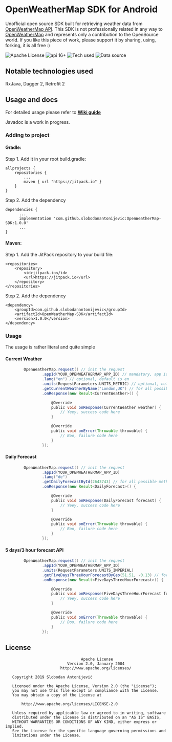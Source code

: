 # OpenWeatherMap SDK for Android
Unofficial open source SDK built for retrieving weather data from [OpenWeatherMap API](https://openweathermap.org/api).
This SDK is not professionally related in any way to [OpenWeatherMap](https://openweathermap.org/) and represents only a contribution to the OpenSource world. If you like this piece of work, please support it by sharing, using, forking, it is all free :)

![Apache License](https://img.shields.io/badge/license-Apache--2.0-blue.svg) ![api 16+](https://img.shields.io/badge/Android%20API-16%2B-green.svg) ![Tech used](https://img.shields.io/badge/Tech-RxJava%20%7C%20Retrofit2%20%7C%20Dagger2-red.svg) ![Data source](https://img.shields.io/badge/Weather%20API-www.OpenWeatherMap.org-orange.svg)

## Notable technologies used
RxJava, Dagger 2, Retrofit 2

## Usage and docs
For detailed usage please refer to **[Wiki guide](https://github.com/slobodanantonijevic/OpenWeatherMap-SDK/wiki)**

Javadoc is a work in progress.

### Adding to project
#### Gradle: ####
Step 1. Add it in your root build.gradle:
```
allprojects {
	repositories {
		...
		maven { url "https://jitpack.io" }
	}
}
```

Step 2. Add the dependency
```
dependencies {
      ...
      implementation 'com.github.slobodanantonijevic:OpenWeatherMap-SDK:1.0.0'
      ...
}
```
#### Maven: ####
Step 1. Add the JitPack repository to your build file:
```
<repositories>
    <repository>
        <id>jitpack.io</id>
        <url>https://jitpack.io</url>
    </repository>
</repositories>
```

Step 2. Add the dependency
```
<dependency>
    <groupId>com.github.slobodanantonijevic</groupId>
    <artifactId>OpenWeatherMap-SDK</artifactId>
    <version>1.0.0</version>
</dependency>
```

### Usage
The usage is rather literal and quite simple

#### Current Weather
```groovy
        OpenWeatherMap.request() // init the request
                .appId(YOUR_OPENWEATHERMAP_APP_ID) // mandatory, app id from OpenWeatherMap
                .lang("en") // optional, default is en
                .units(RequestParameters.UNITS_METRIC) // optional, null or omit for Kelvin, UNITS_METRIC = Celsius, UNITS_IMPERIAL = Fahrenheit
                .getCurrentWeatherByName("London,UK") // for all possible methods see the wiki docs
                .onResponse(new Result<CurrentWeather>() {

                    @Override
                    public void onResponse(CurrentWeather weather) {
                        // Yeey, success code here
                    }

                    @Override
                    public void onError(Throwable throwable) {
                        // Boo, failure code here
                    }
                });
```
#### Daily Forecast
```groovy
        OpenWeatherMap.request() // init the request
                .appId(YOUR_OPENWEATHERMAP_APP_ID)
                .lang("de") 
                .getDailyForecastById(2643743) // for all possible methods see the wiki docs
                .onResponse(new Result<DailyForecast>() {

                    @Override
                    public void onResponse(DailyForecast forecast) {
                        // Yeey, success code here
                    }

                    @Override
                    public void onError(Throwable throwable) {
                        // Boo, failure code here
                    }
                });
```
#### 5 days/3 hour forecast API
```groovy
        OpenWeatherMap.request() // init the request
                .appId(YOUR_OPENWEATHERMAP_APP_ID)
                .units(RequestParameters.UNITS_IMPERIAL)
                .getFiveDaysThreeHourForecastByGeo(51.51, -0.13) // for all possible methods see the wiki docs
                .onResponse(new Result<FiveDaysThreeHourForecast>() {

                    @Override
                    public void onResponse(FiveDaysThreeHourForecast forecast) {
                        // Yeey, success code here
                    }

                    @Override
                    public void onError(Throwable throwable) {
                        // Boo, failure code here
                    }
                });
```

## License
```
                                 Apache License
                           Version 2.0, January 2004
                        http://www.apache.org/licenses/

   Copyright 2019 Slobodan Antonijević

   Licensed under the Apache License, Version 2.0 (the "License");
   you may not use this file except in compliance with the License.
   You may obtain a copy of the License at

       http://www.apache.org/licenses/LICENSE-2.0

   Unless required by applicable law or agreed to in writing, software
   distributed under the License is distributed on an "AS IS" BASIS,
   WITHOUT WARRANTIES OR CONDITIONS OF ANY KIND, either express or implied.
   See the License for the specific language governing permissions and
   limitations under the License.
```
